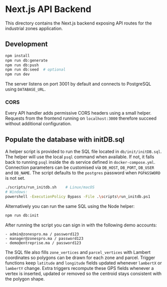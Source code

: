 # Next.js API Backend

This directory contains the Next.js backend exposing API routes for the industrial zones application.

## Development

```bash
npm install
npm run db:generate
npm run db:push
npm run db:seed  # optional
npm run dev
```

The server listens on port 3001 by default and connects to PostgreSQL using `DATABASE_URL`.

### CORS

Every API handler adds permissive CORS headers using a small helper. Requests from
the frontend running on `localhost:3000` therefore succeed without additional
configuration.

## Populate the database with initDB.sql

A helper script is provided to run the SQL file located in `db/init/initDB.sql`.
The helper will use the local `psql` command when available. If not, it falls
back to running `psql` inside the `db` service defined in `docker-compose.yml`.
Connection parameters can be customised via `DB_HOST`, `DB_PORT`, `DB_USER` and
`DB_NAME`. The script defaults to the `postgres` password when `PGPASSWORD`
is not set.

```bash
./scripts/run_initdb.sh    # Linux/macOS
# Windows:
powershell -ExecutionPolicy Bypass -File .\scripts\run_initdb.ps1
```

Alternatively you can run the same SQL using the Node helper:

```bash
npm run db:init
```

After running the script you can sign in with the following demo accounts:

```
- admin@zonespro.ma / password123
- manager@zonespro.ma / password123
- demo@entreprise.ma / password123
```
The SQL file also fills `zone_vertices` and `parcel_vertices` with Lambert
coordinates so polygons can be drawn for each zone and parcel. Trigger
functions keep `latitude` and `longitude` fields updated whenever `lambertX`
or `lambertY` change. Extra triggers recompute these GPS fields whenever a
vertex is inserted, updated or removed so the centroid stays consistent with
the polygon shape.

